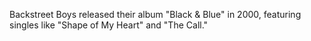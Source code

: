 Backstreet Boys released their album "Black & Blue" in 2000, featuring singles like "Shape of My Heart" and "The Call."

